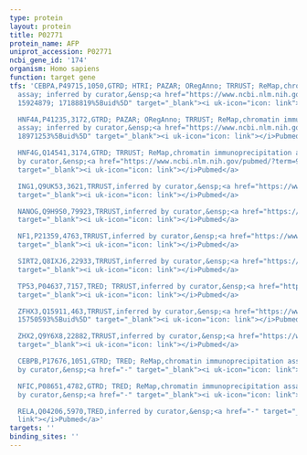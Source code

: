 ```yaml
---
type: protein
layout: protein
title: P02771
protein_name: AFP
uniprot_accession: P02771
ncbi_gene_id: '174'
organism: Homo sapiens
function: target gene
tfs: 'CEBPA,P49715,1050,GTRD; HTRI; PAZAR; ORegAnno; TRRUST; ReMap,chromatin immunoprecipitation
  assay; inferred by curator,&ensp;<a href="https://www.ncbi.nlm.nih.gov/pubmed/?term=18971253;
  15924879; 17188819%5Buid%5D" target="_blank"><i uk-icon="icon: link"></i>Pubmed</a>

  HNF4A,P41235,3172,GTRD; PAZAR; ORegAnno; TRRUST; ReMap,chromatin immunoprecipitation
  assay; inferred by curator,&ensp;<a href="https://www.ncbi.nlm.nih.gov/pubmed/?term=9792724;
  18971253%5Buid%5D" target="_blank"><i uk-icon="icon: link"></i>Pubmed</a>

  HNF4G,Q14541,3174,GTRD; TRRUST; ReMap,chromatin immunoprecipitation assay; inferred
  by curator,&ensp;<a href="https://www.ncbi.nlm.nih.gov/pubmed/?term=9792724%5Buid%5D"
  target="_blank"><i uk-icon="icon: link"></i>Pubmed</a>

  ING1,Q9UK53,3621,TRRUST,inferred by curator,&ensp;<a href="https://www.ncbi.nlm.nih.gov/pubmed/?term=14522900%5Buid%5D"
  target="_blank"><i uk-icon="icon: link"></i>Pubmed</a>

  NANOG,Q9H9S0,79923,TRRUST,inferred by curator,&ensp;<a href="https://www.ncbi.nlm.nih.gov/pubmed/?term=15983365%5Buid%5D"
  target="_blank"><i uk-icon="icon: link"></i>Pubmed</a>

  NF1,P21359,4763,TRRUST,inferred by curator,&ensp;<a href="https://www.ncbi.nlm.nih.gov/pubmed/?term=7549116%5Buid%5D"
  target="_blank"><i uk-icon="icon: link"></i>Pubmed</a>

  SIRT2,Q8IXJ6,22933,TRRUST,inferred by curator,&ensp;<a href="https://www.ncbi.nlm.nih.gov/pubmed/?term=14522900%5Buid%5D"
  target="_blank"><i uk-icon="icon: link"></i>Pubmed</a>

  TP53,P04637,7157,TRED; TRRUST,inferred by curator,&ensp;<a href="https://www.ncbi.nlm.nih.gov/pubmed/?term=14522900%5Buid%5D"
  target="_blank"><i uk-icon="icon: link"></i>Pubmed</a>

  ZFHX3,Q15911,463,TRRUST,inferred by curator,&ensp;<a href="https://www.ncbi.nlm.nih.gov/pubmed/?term=14654895;
  15750593%5Buid%5D" target="_blank"><i uk-icon="icon: link"></i>Pubmed</a>

  ZHX2,Q9Y6X8,22882,TRRUST,inferred by curator,&ensp;<a href="https://www.ncbi.nlm.nih.gov/pubmed/?term=23837980%5Buid%5D"
  target="_blank"><i uk-icon="icon: link"></i>Pubmed</a>

  CEBPB,P17676,1051,GTRD; TRED; ReMap,chromatin immunoprecipitation assay; inferred
  by curator,&ensp;<a href="-" target="_blank"><i uk-icon="icon: link"></i>Pubmed</a>

  NFIC,P08651,4782,GTRD; TRED; ReMap,chromatin immunoprecipitation assay; inferred
  by curator,&ensp;<a href="-" target="_blank"><i uk-icon="icon: link"></i>Pubmed</a>

  RELA,Q04206,5970,TRED,inferred by curator,&ensp;<a href="-" target="_blank"><i uk-icon="icon:
  link"></i>Pubmed</a>'
targets: ''
binding_sites: ''
---
```

